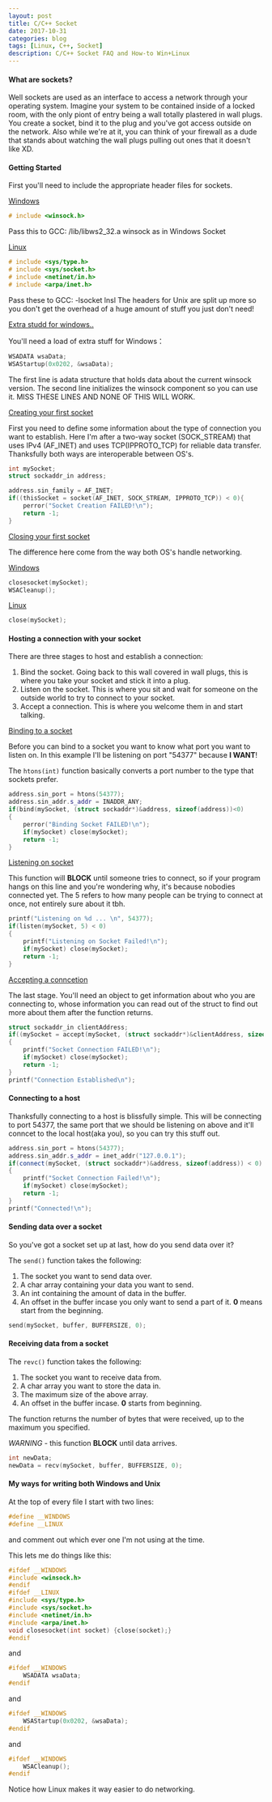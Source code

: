 ```yaml
---
layout: post
title: C/C++ Socket
date: 2017-10-31
categories: blog
tags: [Linux, C++, Socket]
description: C/C++ Socket FAQ and How-to Win+Linux
---
```


#### What are sockets?

Well sockets are used as an interface to access a network through your operating system. Imagine your system to be contained inside of a locked room, with the only piont of entry being a wall totally plastered in wall plugs. You create a socket, bind it to the plug and you've got access outside on the network. Also while we're at it, you can think of your firewall as a dude that stands about watching the wall plugs pulling out ones that it doesn't like XD.

#### Getting Started

First you'll need to include the appropriate header files for sockets.

<u>Windows</u>

```c++	
# include <winsock.h>
```

Pass this to GCC: /lib/libws2_32.a
winsock as in Windows Socket

<u>Linux</u>

```cpp
# include <sys/type.h>
# include <sys/socket.h>
# include <netinet/in.h>
# include <arpa/inet.h>
```

Pass these to GCC: -lsocket lnsl
The headers for Unix are split up more so you don't get the overhead of a huge amount of stuff you just don't need!

<u>Extra studd for windows..</u>

You'll need a load of extra stuff for Windows：

```cpp
WSADATA wsaData;
WSAStartup(0x0202, &wsaData);
```

The first line is adata structure that holds data about the current winsock version. The second line initializes the winsock component so you can use it. MISS THESE LINES AND NONE OF THIS WILL WORK.

<u>Creating your first socket</u>

First you need to define some information about the type of connection you want to establish. Here I'm after a two-way socket (SOCK_STREAM) that uses IPv4 (AF_INET) and uses TCP(IPPROTO_TCP) for reliable data transfer. Thanksfully both ways are interoperable between OS's.

```cpp
int mySocket;
struct sockaddr_in address;

address.sin_family = AF_INET;
if((thisSocket = socket(AF_INET, SOCK_STREAM, IPPROTO_TCP)) < 0){
	perror("Socket Creation FAILED!\n"); 
	return -1;
}
```

<u>Closing your first socket</u>

The difference here come from the way both OS's handle networking.

<u>Windows</u>

```cpp
closesocket(mySocket);
WSACleanup();
```

<u>Linux</u>

```cpp
close(mySocket);
```
#### Hosting a connection with your socket

There are three stages to host and establish a connection:

1. Bind the socket. Going back to this wall covered in wall plugs, this is where you take your socket and stick it into a plug.
2. Listen on the socket. This is where you sit and wait for someone on the outside world to try to connect to your socket.
3. Accept a connection. This is where you welcome them in and start talking.

<u>Binding to a socket</u>

Before you can bind to a socket you want to know what port you want to listen on. In this example I'll be listening on port "54377" because __I WANT__!

The `htons(int)` function basically converts a port number to the type that sockets prefer.

```cpp
address.sin_port = htons(54377);
address.sin_addr.s_addr = INADDR_ANY;
if(bind(mySocket, (struct sockaddr*)&address, sizeof(address))<0)
{
	perror("Binding Socket FAILED!\n");
	if(mySocket) close(mySocket);
	return -1;
}
```

<u>Listening on socket</u>

This function will **BLOCK** until someone tries to connect, so if your program hangs on this line and you're wondering why, it's because nobodies connected yet. The 5 refers to how many people can be trying to connect at once, not entirely sure about it tbh.

```cpp
printf("Listening on %d ... \n", 54377);
if(listen(mySocket, 5) < 0)
{
	printf("Listening on Socket Failed!\n");
	if(mySocket) close(mySocket);
	return -1;
}
```

<u>Accepting a conncetion</u>

The last stage. You'll need an object to get information about who you are connecting to, whose information you can read out of the struct to find out more about them after the function returns.

```cpp
struct sockaddr_in clientAddress;
if((mySocket = accept(mySocket, (struct sockaddr*)&clientAddress, sizeof(clientAddress))) < 0) 
{
	printf("Socket Connection FAILED!\n");
	if(mySocket) close(mySocket);
	return -1;
}
printf("Connection Established\n");
```

#### Connecting to a host

Thanksfully connecting to  a host is blissfully simple. This will be connecting to port 54377, the same port that we should be listening on above and it'll conncet to the local host(aka you), so you can try this stuff out.

```cpp
address.sin_port = htons(54377);
address.sin_addr.s_addr = inet_addr("127.0.0.1");
if(connect(mySocket, (struct sockaddr*)&address, sizeof(address)) < 0)
{
	printf("Socket Connection Failed!\n");
	if(mySocket) close(mySocket);
	return -1;
}
printf("Connected!\n");
```

#### Sending data over a socket

So you've got a socket set up at last, how do you send data over it?

The `send()` function takes the following:

1. The socket you want to send data over.
2. A char array containing your data you want to send.
3. An int containing the amount of data in the buffer.
4. An offset in the buffer incase you only want to send a part of it. __0__ means start from the beginning.

```cpp
send(mySocket, buffer, BUFFERSIZE, 0);
```
#### Receiving data from a socket

The `revc()` function takes the following:

1. The socket you want to receive data from.
2. A char array you want to store the data in.
3. The maximum size of the above array.
4. An offset in the buffer incase. __0__ starts from beginning.

The function returns the number of bytes that were received, up to the maximum you specified.

_WARNING_ - this function **BLOCK** until data arrives.

```cpp
int newData;
newData = recv(mySocket, buffer, BUFFERSIZE, 0);
```

#### My ways for writing both Windows and Unix

At the top of every file I start with two lines:

```cpp
#define __WINDOWS
#define __LINUX
```

and comment out which ever one I'm not using at the time.

This lets me do things like this:

```cpp
#ifdef __WINDOWS
#include <winsock.h>
#endif
#ifdef __LINUX
#include <sys/type.h>
#include <sys/socket.h>
#include <netinet/in.h>
#include <arpa/inet.h>
void closesocket(int socket) {close(socket);}
#endif
```

and

```cpp
#ifdef __WINDOWS
	WSADATA wsaData;
#endif
```

and

```cpp
#ifdef __WINDOWS
	WSAStartup(0x0202, &wsaData);
#endif
```

and 

```cpp
#ifdef __WINDOWS
	WSACleanup();
#endif
```

Notice how Linux makes it way easier to do networking.